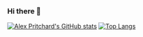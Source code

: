 ### Hi there 👋

[![Alex Pritchard's GitHub stats](https://github-readme-stats.vercel.app/api?username=alextpritchard&count_private=true&show_icons=true&theme=vue-dark)](https://github.com/anuraghazra/github-readme-stats) 
[![Top Langs](https://github-readme-stats.vercel.app/api/top-langs/?username=alextpritchard&theme=vue-dark)](https://github.com/anuraghazra/github-readme-stats)


<!--
**alextpritchard/alextpritchard** is a ✨ _special_ ✨ repository because its `README.md` (this file) appears on your GitHub profile.

Here are some ideas to get you started:

- 🔭 I’m currently working on ...
- 🌱 I’m currently learning ...
- 👯 I’m looking to collaborate on ...
- 🤔 I’m looking for help with ...
- 💬 Ask me about ...
- 📫 How to reach me: ...
- 😄 Pronouns: ...
- ⚡ Fun fact: ...
-->
